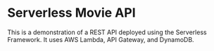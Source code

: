 # Serverless Movie API
This is a demonstration of a REST API deployed using the Serverless Framework. It uses AWS Lambda, API Gateway, and DynamoDB.